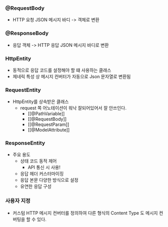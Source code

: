 ### @RequestBody
- HTTP 요청 JSON 메시지 바디 -> 객체로 변환
### @ResponseBody
- 응답 객체 -> HTTP 응답 JSON 메시지 바디로 변환
### HttpEntity
- 동적으로 응답 코드를 설정해야 할 떄 사용하는 클래스
- 제네릭 특성 상 메시지 컨버터가 자동으로 Json 문자열로 변환됨
### RequestEntity

- HttpEntity를 상속받은 클래스
	- request 쪽 어노테이션이 워낙 잘되어있어서 잘 안쓰인다.
		- [[@PathVariable]]
		- [[@RequestBody]]
		- [[@RequestParam]]
		- [[@ModelAttribute]]
### ResponseEntity
- 주요 용도
	- 상태 코드 동적 제어
		- API 통신 시 사용!
	- 응답 헤더 커스터마이징
	- 응답 본문 다양한 방식으로 설정
	- 유연한 응답 구성
### 사용자 지정
- 커스텀 HTTP 메시지 컨버터를 정의하여 다른 형식의 Content Type 도 메시지 컨버팅을 할 수 있다.